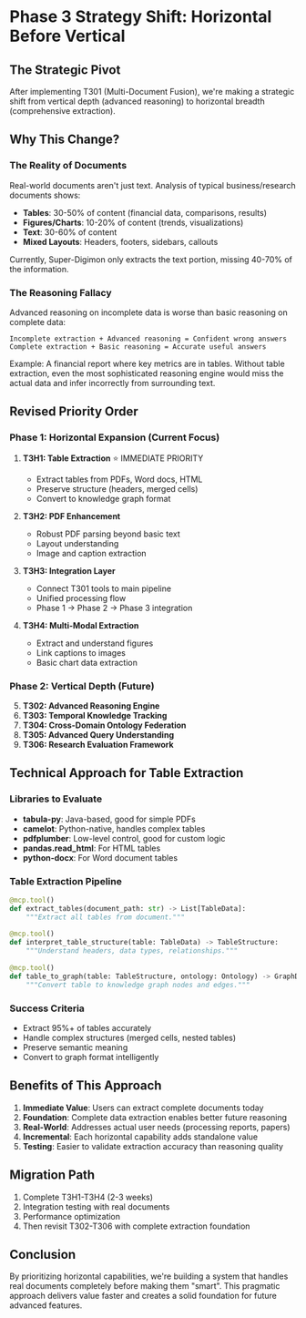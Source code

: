 # Phase 3 Strategy Shift: Horizontal Before Vertical

## The Strategic Pivot

After implementing T301 (Multi-Document Fusion), we're making a strategic shift from vertical depth (advanced reasoning) to horizontal breadth (comprehensive extraction).

## Why This Change?

### The Reality of Documents

Real-world documents aren't just text. Analysis of typical business/research documents shows:
- **Tables**: 30-50% of content (financial data, comparisons, results)
- **Figures/Charts**: 10-20% of content (trends, visualizations)
- **Text**: 30-60% of content
- **Mixed Layouts**: Headers, footers, sidebars, callouts

Currently, Super-Digimon only extracts the text portion, missing 40-70% of the information.

### The Reasoning Fallacy

Advanced reasoning on incomplete data is worse than basic reasoning on complete data:

```
Incomplete extraction + Advanced reasoning = Confident wrong answers
Complete extraction + Basic reasoning = Accurate useful answers
```

Example: A financial report where key metrics are in tables. Without table extraction, even the most sophisticated reasoning engine would miss the actual data and infer incorrectly from surrounding text.

## Revised Priority Order

### Phase 1: Horizontal Expansion (Current Focus)

1. **T3H1: Table Extraction** ⭐ IMMEDIATE PRIORITY
   - Extract tables from PDFs, Word docs, HTML
   - Preserve structure (headers, merged cells)
   - Convert to knowledge graph format

2. **T3H2: PDF Enhancement**
   - Robust PDF parsing beyond basic text
   - Layout understanding
   - Image and caption extraction

3. **T3H3: Integration Layer**
   - Connect T301 tools to main pipeline
   - Unified processing flow
   - Phase 1 → Phase 2 → Phase 3 integration

4. **T3H4: Multi-Modal Extraction**
   - Extract and understand figures
   - Link captions to images
   - Basic chart data extraction

### Phase 2: Vertical Depth (Future)

5. **T302: Advanced Reasoning Engine**
6. **T303: Temporal Knowledge Tracking**
7. **T304: Cross-Domain Ontology Federation**
8. **T305: Advanced Query Understanding**
9. **T306: Research Evaluation Framework**

## Technical Approach for Table Extraction

### Libraries to Evaluate
- **tabula-py**: Java-based, good for simple PDFs
- **camelot**: Python-native, handles complex tables
- **pdfplumber**: Low-level control, good for custom logic
- **pandas.read_html**: For HTML tables
- **python-docx**: For Word document tables

### Table Extraction Pipeline
```python
@mcp.tool()
def extract_tables(document_path: str) -> List[TableData]:
    """Extract all tables from document."""
    
@mcp.tool()
def interpret_table_structure(table: TableData) -> TableStructure:
    """Understand headers, data types, relationships."""
    
@mcp.tool()
def table_to_graph(table: TableStructure, ontology: Ontology) -> GraphData:
    """Convert table to knowledge graph nodes and edges."""
```

### Success Criteria
- Extract 95%+ of tables accurately
- Handle complex structures (merged cells, nested tables)
- Preserve semantic meaning
- Convert to graph format intelligently

## Benefits of This Approach

1. **Immediate Value**: Users can extract complete documents today
2. **Foundation**: Complete data extraction enables better future reasoning
3. **Real-World**: Addresses actual user needs (processing reports, papers)
4. **Incremental**: Each horizontal capability adds standalone value
5. **Testing**: Easier to validate extraction accuracy than reasoning quality

## Migration Path

1. Complete T3H1-T3H4 (2-3 weeks)
2. Integration testing with real documents
3. Performance optimization
4. Then revisit T302-T306 with complete extraction foundation

## Conclusion

By prioritizing horizontal capabilities, we're building a system that handles real documents completely before making them "smart". This pragmatic approach delivers value faster and creates a solid foundation for future advanced features.